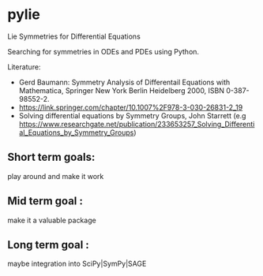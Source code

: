 # pylie
Lie Symmetries for Differential Equations

Searching for symmetries in ODEs and PDEs using Python.

Literature:
* Gerd Baumann: Symmetry Analysis of Differentail Equations with Mathematica, Springer New York Berlin Heidelberg 2000, ISBN 0-387-98552-2.
* https://link.springer.com/chapter/10.1007%2F978-3-030-26831-2_19
* Solving differential equations by Symmetry Groups, John Starrett (e.g https://www.researchgate.net/publication/233653257_Solving_Differential_Equations_by_Symmetry_Groups)


## Short term goals: 
play around and make it work
## Mid term goal  : 
make it a valuable package
## Long term goal : 
maybe integration into SciPy|SymPy|SAGE
